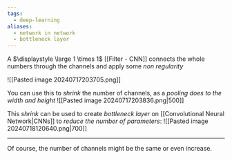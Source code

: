 ```yaml
---
tags:
  - deep-learning
aliases:
  - network in network
  - bottleneck layer
---
```

A $\displaystyle \large 1 \times 1$ [[Filter - CNN]] connects the whole numbers through the channels and apply some *non regularity*

![[Pasted image 20240717203705.png]]

You can use this to *shrink* the number of channels, as a *pooling does to the width and height*
![[Pasted image 20240717203836.png|500]]

This *shrink* can be used to create *bottleneck layer* on [[Convolutional Neural Network|CNNs]] to *reduce the number of parameters*:
![[Pasted image 20240718120640.png|700]]

---

Of course, the number of channels might be the same or even increase.